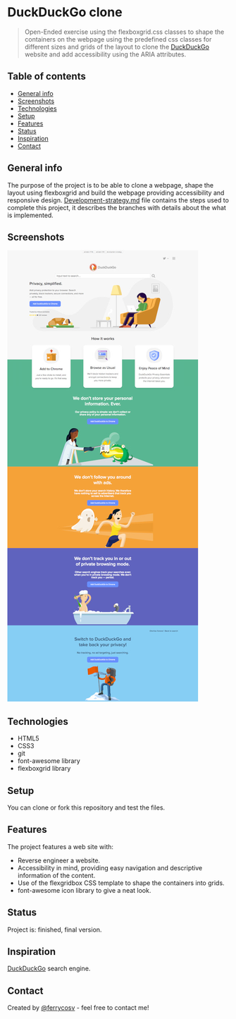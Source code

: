 # DuckDuckGo clone
> Open-Ended exercise using the flexboxgrid.css classes to shape the containers on the webpage using the predefined css classes for different sizes and grids of the layout to clone the [DuckDuckGo](http://www.duckduckgo.com) website and add accessibility using the ARIA attributes.

## Table of contents
* [General info](#general-info)
* [Screenshots](#screenshots)
* [Technologies](#technologies)
* [Setup](#setup)
* [Features](#features)
* [Status](#status)
* [Inspiration](#inspiration)
* [Contact](#contact)

## General info
The purpose of the project is to be able to clone a webpage, shape the layout using flexboxgrid and build the webpage providing accessibility and responsive design.  [Development-strategy.md](./development-strategy.md) file contains the steps used to complete this project, it describes the branches with details about the what is implemented.

## Screenshots
![Example screenshot](./img/screenshot.jpg)

## Technologies
* HTML5
* CSS3
* git
* font-awesome library
* flexboxgrid library

## Setup
You can clone or fork this repository and test the files.

## Features
The project features a web site with:
* Reverse engineer a website.
* Accessibility in mind, providing easy navigation and descriptive information of the content.
* Use of the flexgridbox CSS template to shape the containers into grids.
* font-awesome icon library to give a neat look.

## Status
Project is: finished, final version.

## Inspiration
[DuckDuckGo](https://www.duckduckgo.com) search engine.

## Contact
Created by [@ferrycosv](www.github.com/ferrycosv) - feel free to contact me!